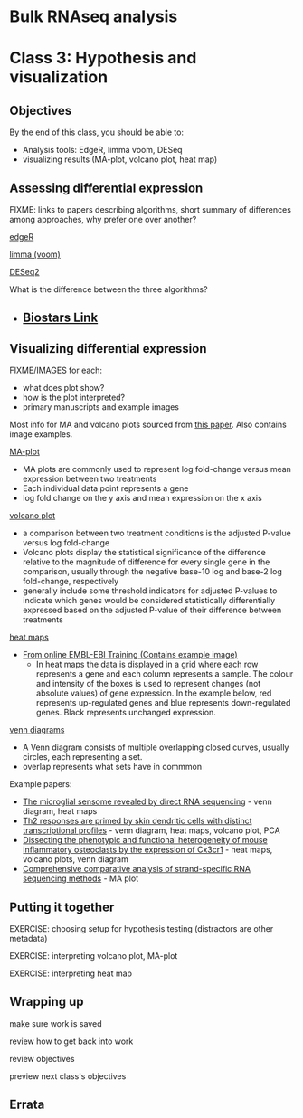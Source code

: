 # Bulk RNAseq analysis
# Class 3: Hypothesis and visualization

## Objectives

By the end of this class,
you should be able to:
- Analysis tools: EdgeR, limma voom, DESeq
- visualizing results (MA-plot, volcano plot, heat map)

## Assessing differential expression

FIXME: links to papers describing algorithms,
short summary of differences among approaches,
why prefer one over another?

[edgeR](https://academic.oup.com/bioinformatics/article/26/1/139/182458)


[limma (voom)](https://academic.oup.com/nar/article/43/7/e47/2414268)


[DESeq2](https://genomebiology.biomedcentral.com/articles/10.1186/s13059-014-0550-8)

What is the difference between the three algorithms?
- [Biostars Link](https://www.biostars.org/p/284775/)
  - 

## Visualizing differential expression

FIXME/IMAGES for each:
- what does plot show?
- how is the plot interpreted?
- primary manuscripts and example images

Most info for MA and volcano plots sourced from [this paper](https://www.ncbi.nlm.nih.gov/pmc/articles/PMC6954399/). Also contains image examples.

[MA-plot](https://en.wikipedia.org/wiki/MA_plot)
- MA plots are commonly used to represent log fold-change versus mean expression between two treatments
- Each individual data point represents a gene
- log fold change on the y axis and mean expression on the x axis

[volcano plot](https://en.wikipedia.org/wiki/Volcano_plot_(statistics))
- a comparison between two treatment conditions is the adjusted P-value versus log fold-change
- Volcano plots display the statistical significance of the difference relative to the magnitude of difference for every single gene in the comparison, usually through the negative base-10 log and base-2 log fold-change, respectively
- generally include some threshold indicators for adjusted P-values to indicate which genes would be considered statistically differentially expressed based on the adjusted P-value of their difference between treatments

[heat maps](https://en.wikipedia.org/wiki/Heat_map)
- [From online EMBL-EBI Training (Contains example image)](https://www.ebi.ac.uk/training/online/courses/functional-genomics-ii-common-technologies-and-data-analysis-methods/biological-interpretation-of-gene-expression-data-2/)
  - In heat maps the data is displayed in a grid where each row represents a gene and each column represents a sample. The colour and intensity of the boxes is used to represent changes (not absolute values) of gene expression. In the example below, red represents up-regulated genes and blue represents down-regulated genes. Black represents unchanged expression.

[venn diagrams](https://en.wikipedia.org/wiki/Venn_diagram)
- A Venn diagram consists of multiple overlapping closed curves, usually circles, each representing a set. 
- overlap represents what sets have in commmon

Example papers:
- [The microglial sensome revealed by direct RNA sequencing](https://www.nature.com/articles/nn.3554) - venn diagram, heat maps
- [Th2 responses are primed by skin dendritic cells with distinct transcriptional profiles](https://pubmed.ncbi.nlm.nih.gov/27913566/) - venn diagram, heat maps, volcano plot, PCA
- [Dissecting the phenotypic and functional heterogeneity of mouse inflammatory osteoclasts by the expression of Cx3cr1](https://elifesciences.org/articles/54493) - heat maps, volcano plots, venn diagram
- [Comprehensive comparative analysis of strand-specific RNA sequencing methods](https://www.nature.com/articles/nmeth.1491) - MA plot

## Putting it together

EXERCISE: choosing setup for hypothesis testing (distractors are other metadata)

EXERCISE: interpreting volcano plot, MA-plot

EXERCISE: interpreting heat map

## Wrapping up

make sure work is saved

review how to get back into work

review objectives

preview next class's objectives

## Errata

